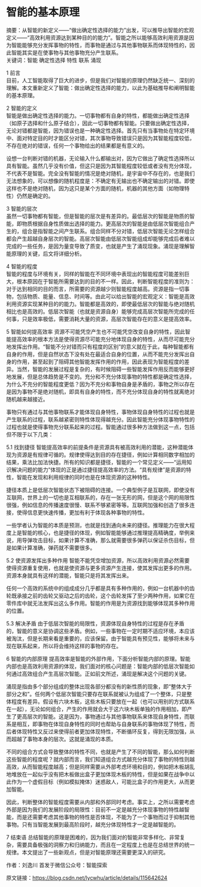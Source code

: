 # 智能的基本原理

摘要：从智能的新定义——“做出确定性选择的能力”出发，可以推导出智能的宏观定义——“高效利用资源达到某种目的的能力”。智能之所以能够高效利用资源是因为智能能够充分发挥事物的特性，而事物是通过与其他事物联系而体现特性的，因此智能其实是在使事物与其他事物充分产生联系。  
关键词：智能 确定性选择 特性 联系 涌现  

1 前言  
目前，人工智能取得了巨大的进步，但是我们对智能的原理仍然缺乏统一、深刻的理解。本文重新定义了智能：做出确定性选择的能力，以此为基础推导和阐明智能的基本原理。

2 智能的定义  
智能是做出确定性选择的能力。一切事物都有自身的特性，都能做出确定性选择（如原子选择和什么原子结合），因此一切事物都有智能。只要做出确定性选择，无论对错都是智能，因为错误也是一种确定性选择。首先只有当事物处在特定环境中、面对特定目的时才能区分对错，其次事物导致错误只是因为其智能程度较低，不存在绝对的错误，任何一个事物给出的结果都是有意义的。

设想一台判断对错的机器，无论输入什么都输出对，因为它做出了确定性选择所以具有智能。虽然几乎没有价值，但这只是因为其智能程度较低或者没有充分体现，不代表不是智能。完全没有智能的情况是绝对随机，是宇宙中不存在的，也是我们无法想象的，可以想像的随机程度是：不确定有无输出也不确定输出的对错。即使这样也不是绝对随机，因为这只是某个方面的随机，机器的其他方面（如物理特性）仍然是确定的。

3 智能的层次  
虽然一切事物都有智能，但是智能的层次是有差异的。最低层次的智能是物质的智能，即物质根据自身性质做出选择的能力。更高层次的智能是由低层次智能组合产生的，组合是指智能之间产生联系。组合同样不分对错，低层次智能无论怎样组合都会产生超越自身层次的智能。高层次智能由低层次智能组成却能够完成后者难以完成的一些任务，是因为量变导致了质变，也就是产生了涌现现象。涌现是理解智能原理的关键，后文将详细分析。

4 智能的程度  
智能的程度与环境有关，同样的智能在不同环境中表现出的智能程度可能差别巨大，根本原因在于智能所需要达到的目的不一样。因此，判断智能程度的准则为：对于达到相同的目的而言，所需要的资源越少则智能程度越高。资源是指一切事物，包括物质、能量、信息、时间等。由此可以给出智能的宏观定义：智能是高效利用资源实现某种目的的能力。智能都是高效的，即使最低层次的智能与绝对随机相比也是高效的。低层次智能（也就是资源自身）能够完成高层次智能所完成的任何事，只是效率极低，需要消耗大量的资源，高层次智能存在的意义是提高效率。

5 智能如何提高效率
资源不可能凭空产生也不可能凭空改变自身的特性，因此智能提高效率的根本方法是使得资源尽可能充分地体现自身的特性，从而尽可能充分地发挥出作用。“智能不分对错而只有程度的区别”的意义就在于此，每种智能都有自身的作用，但是自然状态下没有处在最适合自身的位置，从而不能充分发挥出自身的作用，甚至起到了阻碍其他智能发挥作用的作用，因此表现为智能程度的差异。当然，智能的发展过程是复杂的，有时候阻碍一些智能发挥作用反而能够更好地发展，但是总体趋势是不变的。充分和不充分体现事物的特性都是确定性选择，为什么不充分的智能程度更低？因为不充分和事物自身是矛盾的，事物之所以存在是因为事物不是绝对随机，即具有自身的特性，而不充分体现自身的特性就离绝对随机越来越接近。

事物只有通过与其他事物联系才能体现自身特性，事物体现自身特性的过程也就是产生联系的过程，联系越紧密则特性体现得越充分。因此智能充分体现事物特性的过程也就是使得事物充分联系起来的过程。智能通过很多种方法做到这一点，包括但不限于以下几类：

5.1 找到捷径
智能提高效率的前提条件是资源具有被高效利用的潜能，这种潜能体现为资源是有规律可循的。规律使得达到目的存在捷径，例如计算相同数字相加的结果，乘法比加法快捷。所有的知识都是捷径，智能的一个常见定义——“运用知识解决问题的能力”体现的正是通过捷径提高效率的方法。“具有规律”是资源的特性，智能在发现和利用规律的同时也是在体现资源的这种特性。

捷径本质上是低层次智能状态下被阻碍的连接。一个典型例子是互联网，即使没有互联网，世界上的一切也是互相联系的，存在一张无形的网，但是这个网的局限性很强，例如信息的传播速度很慢、联系不够紧密等等。互联网加强和创造了很多连接，使得信息更快速传播，更加有利于体现各种事物的特性。

一些学者认为智能的本质是预测，也就是找到通向未来的捷径。推理能力在很大程度上是智能的核心，也是捷径的体现，例如智能能够通过推理提高精确度，举例来说，用导弹攻击目标，如果计算不准确，那么就需要很多弹药以保证杀伤目标，但是如果计算准确，弹药就不需要很多。

5.2 使资源发挥出多种作用
智能不能凭空增加资源，所以高效利用资源必然需要使得资源重复使用，也就是使资源与更多资源产生连接，使其发挥出更多的作用。资源本身就具有这样的潜能，智能只是将其发挥出来。

任何一个高效的系统中的组成成分几乎都是具有多种作用的，例如一台机器中的齿轮既承接之前的齿轮又驱动之后的齿轮，这个齿轮发挥了至少两种作用，如果它在零件库中就无法发挥出这么多作用。智能的作用是为资源找到能够体现其多种作用的位置。

5.3 解决矛盾
由于低层次智能的局限性，资源体现自身特性的过程是存在矛盾的，智能的意义是协调这些矛盾。例如，一些事物在一定时期不适应环境，本应该被淘汰，但是长期来看是重要的，应该保留。由于智能具有预见性，能够将未来与现在联系起来，所以将会维持这样的事物的存在。

6 智能的内部原理
提高效率是智能的外部作用，下面分析智能内部的原理。智能内部也是高效利用资源的体现，我们面对的核心问题是：智能内部的低层次智能如何通过高效组合产生高层次智能。正如前文所述，涌现是解决这个问题的关键。

涌现是指由多个部分组成的整体出现各部分都没有的新性质的现象，即“整体大于部分之和”。任何两个低层次智能只要存在联系就被认为组成了一个整体，只是整体程度有差异。假设有六块木板，这些木板只要放在一起（也可以用别的方式联系在一起），无论如何组合，产生的作用就会大于这六块木板单独的作用相加，即产生了更高层次的智能。这是因为，事物通过与其他事物联系来体现自身特性，而联系是相互，即事物在体现自身特性的同时也帮助与自身联系的事物体现了特性，而后者体现特性又反过来使得前者更加体现特性，不断循环反复，得到无限加强，从而超越了事物本身的层次。这就是涌现的本质。

不同的组合方式会导致整体的特性不同，也就是产生了不同的智能，那么如何判断这些智能的程度呢？就内部而言，我们知道组合方式越充分体现了事物的特性则越高效，从而智能程度越高；但是同样需要从外部考虑环境和目的，例如把木板胡乱地堆放在一起似乎没有把木板做出盒子更加体现木板的特性，但是如果在战争中以此作为一个虚假目标（例如模拟掩体）迷惑敌人，可能比盒子的作用更大，从而更加智能。

因此，判断整体的智能程度需要从内部和外部同时考虑。事实上，之所以需要考虑外部是因为我们的发展阶段的局限性：目前不一定是越充分体现事物的特性越智能，而是还需要考虑其他事物的特性是否体现，不能为了一个事物而过于抑制其他事物。只有当智能发展到最高阶段时，越充分体现特性才一定是越智能的。

7 结束语
总结智能的原理是困难的，因为我们面对的智能非常多样化、非常复杂，需要具备极强的洞察力和归纳能力，而且在一定程度上也是在总结世界的统一规律。本文提出了一些新观点，但是对智能原理还需要更深入的研究。

作者：刘逸川
首发于微信公众号：智能探索
                        
原文链接：https://blog.csdn.net/lycwhu/article/details/115642624
